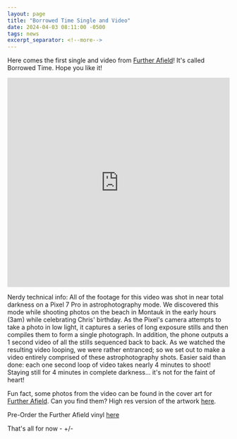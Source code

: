 ```yaml
---
layout: page
title: "Borrowed Time Single and Video"
date: 2024-04-03 08:11:00 -0500
tags: news
excerpt_separator: <!--more-->
---
```


Here comes the first single and video from [Further Afield](/further-afield/)! It's called Borrowed Time. Hope you like it!

<div class="video-container">
    <iframe width="100%" height="473px" src="https://www.youtube.com/embed/UJKDO7uQCeM?si=6O8xSm_bOso7trNq" title="YouTube video player" frameborder="0" allow="accelerometer; autoplay; clipboard-write; encrypted-media; gyroscope; picture-in-picture; web-share" referrerpolicy="strict-origin-when-cross-origin" allowfullscreen></iframe>
</div>

<!--more-->

Nerdy technical info: All of the footage for this video was shot in near total darkness on a Pixel 7 Pro in
astrophotography mode. We discovered this mode while shooting photos on the
beach in Montauk in the early hours (3am) while celebrating Chris' birthday. As the Pixel's camera attempts
to take a photo in low light, it captures a series of long exposure stills and then compiles
them to form a single photograph. In addition, the phone outputs a 1 second video of all the stills
sequenced back to back. As we watched the resulting video looping, we were rather entranced; so we set out to make a video
entirely comprised of these astrophotography shots. Easier said than done: each one second loop of video
takes nearly 4 minutes to shoot! Staying still for 4 minutes in complete darkness... it's not for the faint
of heart!

Fun fact, some photos from the video can be found in the cover art for
[Further Afield](/further-afield/). Can you find them? High res version of the
artwork [here](/assets/img/fa.jpg).

Pre-Order the Further Afield vinyl
[here](https://ernestjenning.limitedrun.com/products/778312)

That's all for now - +/-
